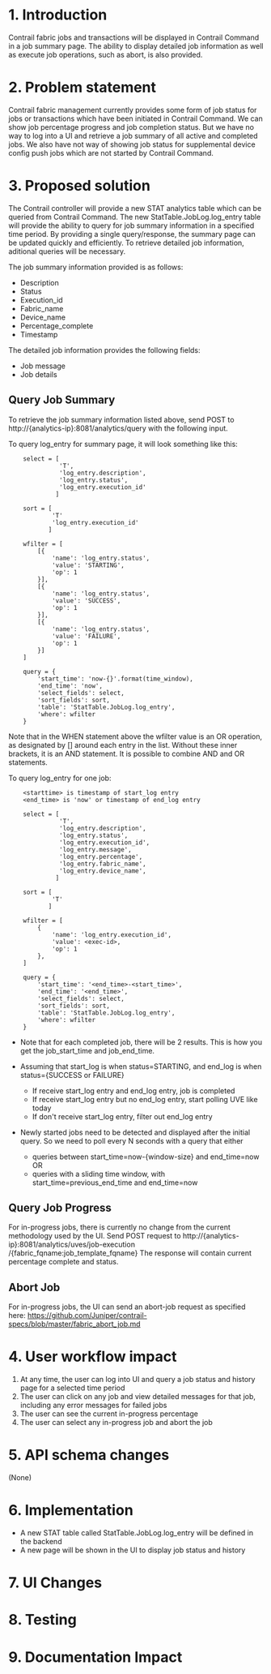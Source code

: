 # 1. Introduction
Contrail fabric jobs and transactions will be displayed in Contrail Command
in a job summary page. The ability to display detailed job information as well
as execute job operations, such as abort, is also provided.

# 2. Problem statement
Contrail fabric management currently provides some form of job status for jobs
or transactions which have been initiated in Contrail Command. We can show
job percentage progress and job completion status. But we have no way to log
into a UI and retrieve a job summary of all active and completed jobs.
We also have not way of showing job status for supplemental device config push
jobs which are not started by Contrail Command.

# 3. Proposed solution
The Contrail controller will provide a new STAT analytics table which can be
queried from Contrail Command. The new StatTable.JobLog.log_entry table will
provide the ability to query for job summary information in a specified time period.
By providing a single query/response, the summary page can be updated quickly
and efficiently. To retrieve detailed job information, aditional queries will
be necessary.

The job summary information provided is as follows:
- Description
- Status
- Execution_id
- Fabric_name
- Device_name
- Percentage_complete
- Timestamp

The detailed job information provides the following fields:
- Job message
- Job details

## Query Job Summary
To retrieve the job summary information listed above, send
POST to http://{analytics-ip}:8081/analytics/query
with the following input.
 
To query log_entry for summary page, it will look something like this:
 
        select = [
                  'T',
                  'log_entry.description',
                  'log_entry.status',
                  'log_entry.execution_id'
                 ]
 
        sort = [
                'T'
                'log_entry.execution_id'
               ]
 
        wfilter = [
            [{
                'name': 'log_entry.status',
                'value': 'STARTING',
                'op': 1
            }],
            [{
                'name': 'log_entry.status',
                'value': 'SUCCESS',
                'op': 1
            }],
            [{
                'name': 'log_entry.status',
                'value': 'FAILURE',
                'op': 1
            }]
        ]
 
        query = {
            'start_time': 'now-{}'.format(time_window),
            'end_time': 'now',
            'select_fields': select,
            'sort_fields': sort,
            'table': 'StatTable.JobLog.log_entry',
            'where': wfilter
        }
 
Note that in the WHEN statement above the wfilter value is an OR operation, as designated by [] around each entry in the list.
Without these inner brackets, it is an AND statement. It is possible to combine AND and OR statements.
  
 
To query log_entry for one job:
 
        <starttime> is timestamp of start_log entry
        <end_time> is 'now' or timestamp of end_log entry
 
        select = [
                  'T',
                  'log_entry.description',
                  'log_entry.status',
                  'log_entry.execution_id',
                  'log_entry.message',
                  'log_entry.percentage',
                  'log_entry.fabric_name',
                  'log_entry.device_name',
                 ]
 
        sort = [
                'T'               
               ]
 
        wfilter = [
            {
                'name': 'log_entry.execution_id',
                'value': <exec-id>,
                'op': 1
            },
        ]
 
        query = {
            'start_time': '<end_time>-<start_time>',
            'end_time': '<end_time>',
            'select_fields': select,
            'sort_fields': sort,
            'table': 'StatTable.JobLog.log_entry',
            'where': wfilter
        }
 
- Note that for each completed job, there will be 2 results. This is how you get the job_start_time and job_end_time.
 
- Assuming that start_log is when status=STARTING, and end_log is when status={SUCCESS or FAILURE}
    - If receive start_log entry and end_log entry, job is completed
    - If receive start_log entry but no end_log entry, start polling UVE like today
    - If don't receive start_log entry, filter out end_log entry
 
- Newly started jobs need to be detected and displayed after the initial query. 
So we need to poll every N seconds with a query that either
    - queries between start_time=now-{window-size} and end_time=now OR
    - queries with a sliding time window, with start_time=previous_end_time and end_time=now
 
## Query Job Progress
For in-progress jobs, there is currently no change from the current methodology used by the UI.
Send POST request to http://{analytics-ip}:8081/analytics/uves/job-execution /{fabric_fqname:job_template_fqname}
The response will contain current percentage complete and status.

## Abort Job
For in-progress jobs, the UI can send an abort-job request as specified here: 
 https://github.com/Juniper/contrail-specs/blob/master/fabric_abort_job.md

# 4. User workflow impact

1) At any time, the user can log into UI and query a job status and history page
for a selected time period
2) The user can click on any job and view detailed messages for that job,
including any error messages for failed jobs
3) The user can see the current in-progress percentage
4) The user can select any in-progress job and abort the job

# 5. API schema changes

(None)

# 6. Implementation

- A new STAT table called StatTable.JobLog.log_entry will be defined in the backend
- A new page will be shown in the UI to display job status and history


# 7. UI Changes

# 8. Testing

# 9. Documentation Impact

